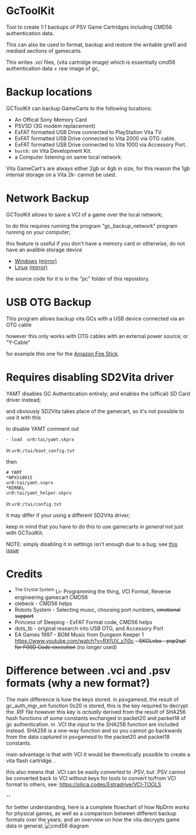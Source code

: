 # GcToolKit

Tool to create 1:1 backups of PSV Game Cartridges
including CMD56 authentication data.

This can also be used to format, backup and restore the writable grw0 and mediaid sections of gamecarts.

This writes *.vci* files, (vita cartridge image) which is essentially
cmd56 authentication data + raw image of gc, 


# Backup locations

GCToolKit can backup GameCarts to the following locations:

- An Offical Sony Memory Card
- PSVSD (3G modem replacement)
- ExFAT formatted USB Drive connected to PlayStation Vita TV.
- ExFAT formatted USB Drive connected to Vita 2000 via OTG cable.
- ExFAT formatted USB Drive connected to Vita 1000 via Accessory Port.
- ``host0:`` on Vita Development Kit.
- a Computer listening on same local network.

Vita GameCart's are always either 2gb or 4gb in size, 
for this reason the 1gb internal storage on a Vita 2k- cannot be used.

# Network Backup
GCToolKit allows to save a VCI of a game over the local network;

to do this requires running the program "gc_backup_network" program running on your computer;

this feature is useful if you don't have a memory card or otherwise, do not have an avalible storage device

- [Windows](http://silica.codes/Estradrive/GcToolKit/releases/download/v1.5/gc_backup_network.exe) [(mirror)](https://github.com/Estradrive/GcToolKit/releases/download/v1.5/gc_backup_network.exe)
- [Linux](http://silica.codes/Estradrive/GcToolKit/releases/download/v1.5/gc_backup_network.elf) [(mirror)](https://github.com/Estradrive/GcToolKit/releases/download/v1.5/gc_backup_network.elf)

the source code for it is in the "pc" folder of this repoistory.

# USB OTG Backup

This program allows backup vita GCs with a USB device connected via an OTG cable

however this only works with OTG cables with an external power source; or "Y-Cable"

for example this one for the [Amazon Fire Stick](https://www.amazon.com/ANDTOBO-Micro-Adapter-Power-Devices/dp/B083M1S6QT).

# Requires disabling SD2Vita driver
YAMT disables GC Authentication entirely; and enables the (offical) SD Card driver instead;

and obviously SD2Vita takes place of the gamecart, so it's not possible to use it with this

to disable YAMT comment out
```
- load	ur0:tai/yamt.skprx
```
in `ur0:/tai/boot_config.txt`

then 
```
# YAMT
*NPXS10015
ur0:tai/yamt.suprx
*KERNEL
ur0:tai/yamt_helper.skprx
```

in `ur0:/tai/config.txt`

it may differ if your using a different SD2Vita driver;

keep in mind that you have to do this to use gamecarts *in general* not just with GCToolKit.

NOTE: simply disabling it in settings isn't enough due to a bug; see [this issue](https://github.com/SKGleba/yamt-vita/issues/28)

# Credits
-  <sup>The Crystal System</sup> Li- Programming the thing, VCI Format, Reverse engineering gamecart CMD56
- olebeck - CMD56 helps
- Robots System - Selecting music, choosing port numbers, ~~emotional support~~
- Princess of Sleeping - ExFAT Format code, CMD56 helps
- dots_tb - original research into USB OTG, and Accessory Port
- EA Games 1997 - BGM Music from Dungeon Keeper 1 https://www.youtube.com/watch?v=RXfUV_z7i0c
~~- SKGLeba - psp2spl for F00D Code execution~~ (no longer used)

# Difference between .vci and .psv formats (why a new format?)

The main difference is how the keys stored. 
in psvgamesd, the result of gc_auth_mgr_sm function 0x20 is stored,
this is the key required to decrypt the .RIF file
however this key is *actually* derived from the result of SHA256 hash functions
of some constants exchanged in packet20 and packet18 of gc authentication.
in .VCI the *input* to the SHA256 function are included instead.
SHA256 is a one-way function and so you cannot go backwards from 
the data captured in psvgamesd to the packet20 and packet18 constants.

main advantage is that with VCI it would be thereotically possible to create a vita flash cartridge. .

this also means that .VCI can be easily converted to .PSV, but .PSV cannot be converted back to VCI without keys
for tools to convert to/from VCI format to others, see: https://silica.codes/Estradrive/VCI-TOOLS

-- 

for better understanding, here is a complete flowchart of how NpDrm works for physical games, 
as well as a comparison between different backup formats over the years; 
and an overview on how the vita decrypts game data in general;
![cmd56 diagram](https://silica.codes/Estradrive/GcDumper/raw/branch/main/diagram.png)
